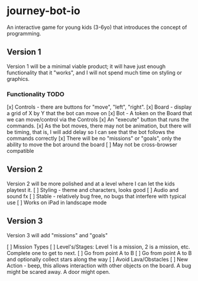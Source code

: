 # journey-bot-io
An interactive game for young kids (3-6yo) that introduces the concept of programming.



## Version 1

Version 1 will be a minimal viable product; it will have just enough functionality that it "works", and I will not spend much time on styling or graphics.

### Functionality TODO
[x] Controls - there are buttons for "move", "left", "right".
[x] Board - display a grid of X by Y that the bot can move on
[x] Bot - A token on the Board that we can move/control via the Controls
[x] An "execute" button that runs the commands.
[x] As the bot moves, there may not be animation, but there will be timing, that is, I will add delay so I can see that the bot follows the commands correctly
[x] There will be no "missions" or "goals", only the ability to move the bot around the board
[ ] May not be cross-browser compatible

## Version 2
Version 2 will be more polished and at a level where I can let the kids playtest it.
[ ] Styling - theme and characters, looks good
[ ] Audio and sound fx
[ ] Stable - relatively bug free, no bugs that interfere with typical use
[ ] Works on iPad in landscape mode

## Version 3
Version 3 will add "missions" and "goals"

[ ] Mission Types
[ ] Level's/Stages: Level 1 is a mission, 2 is a mission, etc. Complete one to get to next.
[ ] Go from point A to B
[ ] Go from point A to B and optionally collect stars along the way
[ ] Avoid Lava/Obstacles
[ ] New Action - beep, this allows interaction with other objects on the board. A bug might be scared away. A door might open.

